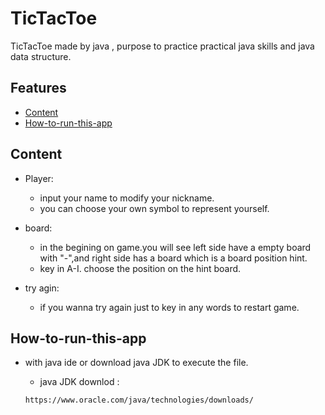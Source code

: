 # TicTacToe
  TicTacToe made by java , purpose to practice practical java skills and java data structure.
  

## Features
* [Content](#content)
* [How-to-run-this-app](#how-to-run-this-app)


## Content

* Player:

  * input your name to modify your nickname.
  * you can choose your own symbol to represent yourself.
  

* board:
  * in the begining on game.you will see left side have a empty board with "-",and right side has a board which is a board position hint.
  * key in A-I. choose the position on the hint board.
  

* try agin:

  * if you wanna try again just to key in any words to restart game.


## How-to-run-this-app

  * with java ide or download java JDK to execute the file.
    
    * java JDK downlod :
    
    ```
    https://www.oracle.com/java/technologies/downloads/
    ```


